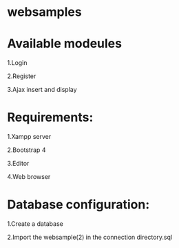 # websamples
Available modeules
==================

1.Login

2.Register

3.Ajax insert and display



Requirements:
=============

1.Xampp server

2.Bootstrap 4

3.Editor

4.Web browser

Database configuration:
=======================

1.Create a database

2.Import the websample(2) in the connection directory.sql

